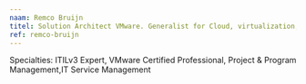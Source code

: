 ```yaml
---
naam: Remco Bruijn
titel: Solution Architect VMware. Generalist for Cloud, virtualization, process frameworks and business/IT alignment
ref: remco-bruijn
---
```

Specialties: ITILv3 Expert, VMware Certified Professional, Project & Program Management,IT Service Management


 


